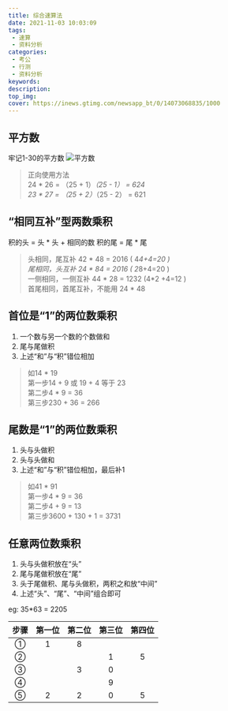 ```yaml
---
title: 综合速算法
date: 2021-11-03 10:03:09
tags: 
 - 速算
 - 资料分析
categories:
 - 考公
 - 行测
 - 资料分析
keywords:
description:
top_img:
cover: https://inews.gtimg.com/newsapp_bt/0/14073068835/1000
---
```


## 平方数
牢记1-30的平方数
![平方数](https://wx2.sinaimg.cn/mw690/005SoUZ5ly1gw1qvtwcdxj30kh06s3yu.jpg)

> 正向使用方法  
> 24 * 26 = （25 + 1）*（25 - 1） = 624  
> 23 * 27 = （25 + 2）*（25 - 2） = 621

## “相同互补”型两数乘积
积的头 = 头 * 头 + 相同的数
积的尾 = 尾 * 尾

> 头相同，尾互补 42 * 48 = 2016 ( 4*4+4=20 )  
> 尾相同，头互补 24 * 84 = 2016 ( 2*8+4=20 )  
> 一侧相同，一侧互补 44 * 28 = 1232 (4*2 +4=12 )  
> 首尾相同，首尾互补，不能用 24 * 48

## 首位是“1”的两位数乘积
 1) 一个数与另一个数的个数做和
 2) 尾与尾做积
 3) 上述“和”与“积”错位相加

 > 如14 * 19  
 > 第一步14 + 9 或 19 + 4 等于 23  
 > 第二步4 * 9 = 36  
 > 第三步230 + 36 = 266  
 
## 尾数是“1”的两位数乘积
 1) 头与头做积
 2) 头与头做和
 3) 上述“和”与“积”错位相加，最后补1

 > 如41 * 91  
 > 第一步4 * 9 = 36  
 > 第二步4 + 9 = 13  
 > 第三步3600 + 130 + 1 = 3731

## 任意两位数乘积
 1) 头与头做积放在“头”
 2) 尾与尾做积放在“尾”
 3) 头于尾做积、尾与头做积，两积之和放“中间”
 4) 上述“头”、“尾”、“中间”组合即可

eg: 35*63 = 2205

|步骤|第一位|第二位|第三位|第四位|
|:--:|:--:|:--:|:--:|:--:|
|①   |1   |8   |    |    |
|②   |    |    |1   |5   |
|③   |    |3   |0   |    |
|④   |    |    |9   |    |
|⑤   |2   |2   |0   |5   |